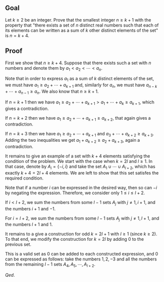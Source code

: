 ## Goal

Let $k\geqslant2$ be an integer. Prove that the smallest integer $n\geqslant k+1$ with the property that "there exists a set of $n$ distinct real numbers such that each of its elements can be written as a sum of $k$ other distinct elements of the set" is $n=k+4$.

## Proof

First we show that $n\geqslant k+ 4$. Suppose that there exists such a set with $n$ numbers and denote them by $a_1<a_2<\cdots<a_n$.

Note that in order to express $a_1$ as a sum of $k$ distinct elements of the set, we must have $a_1\geqslant a_2+\cdots+a_{k+1}$ and, similarly for $a_n$, we must have $a_{n-k}+\cdots+a_{n-1}\geqslant a_n.$ We also know $\mathop{\text{that }}n\geqslant k+1.$

If $n=k+1$ then we have $a_1\geqslant a_2+\cdots+a_{k+1}>a_1+\cdots+a_k\geqslant a_{k+1}$, which gives a contradiction.

If $n= k+ 2$ then we have $a_1\geqslant a_2+ \cdots + a_{k+ 1}\geqslant a_{k+ 2}$, that again gives a contradiction. 

If $n= k+ 3$ then we have $a_1\geqslant a_2+ \cdots + a_{k+ 1}$ and $a_3+ \cdots + a_{k+ 2}\geqslant a_{k+ 3}.$ Adding the two inequalities we get $a_1+a_{k+2}\geqslant a_2+a_{k+3}$, again a contradiction.

It remains to give an example of a set with $k+4$ elements satisfying the condition of the problem. We start with the case when $k=2l$ and $l\geqslant1.$ In that case, denote by $A_i=\{-i,i\}$ and take the set $A_1\cup\cdots\cup A_{l+2}$, which has exactly $k+4=2l+4$ elements. We are left to show that this set satisfes the required condition.

Note that if a number $i$ can be expressed in the desired way, then so can $-i$ by negating the expression. Therefore, we consider only $1\leqslant i\leqslant l+2$.

If $i<l+2$, we sum the numbers from some $l-1$ sets $A_j$ with $j\neq1,i+1$, and the numbers $i+1$ and $-1$.

For $i= l+ 2$, we sum the numbers from some $l- 1$ sets $A_{j}$ with $j\neq 1, l+ 1$, and the numbers $l+1$ and $1$.

It remains to a give a construction for odd $k=2l+1$ with $l\geqslant1$ (since $k\geqslant2).$ To that end, we modify the construction for $k=2l$ by adding 0 to the previous set.

This is a valid set as $0$ can be added to each constructed expression, and $0$ can be expressed as follows: take the numbers $1,2,-3$ and all the numbers from the remaining $l-1$ sets $A_4,A_5,\cdots,A_{l+2}.$

$Qed.$